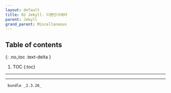 ```yaml
---
layout: default
title: 02 Jekyll- 디펜던시에러
parent: Jekyll
grand_parent: Miscellaneous
---
```


## Table of contents
{: .no_toc .text-delta }

1. TOC
{:toc}

---

---

` bundle _2.3.26_` 